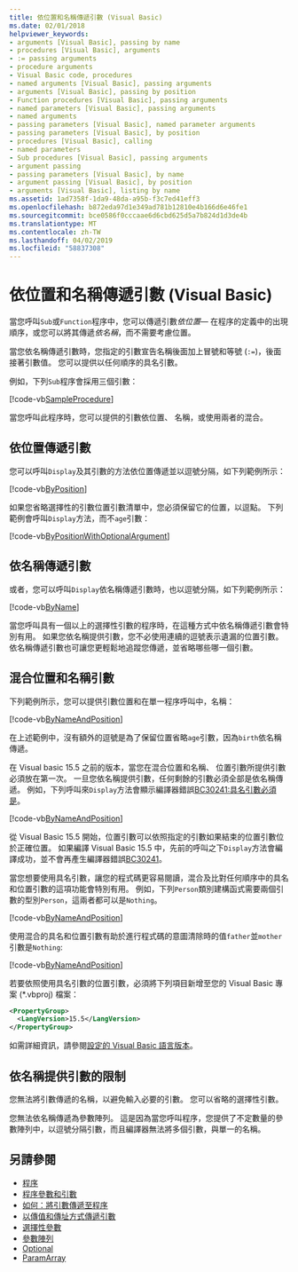 ```yaml
---
title: 依位置和名稱傳遞引數 (Visual Basic)
ms.date: 02/01/2018
helpviewer_keywords:
- arguments [Visual Basic], passing by name
- procedures [Visual Basic], arguments
- := passing arguments
- procedure arguments
- Visual Basic code, procedures
- named arguments [Visual Basic], passing arguments
- arguments [Visual Basic], passing by position
- Function procedures [Visual Basic], passing arguments
- named parameters [Visual Basic], passing arguments
- named arguments
- passing parameters [Visual Basic], named parameter arguments
- passing parameters [Visual Basic], by position
- procedures [Visual Basic], calling
- named parameters
- Sub procedures [Visual Basic], passing arguments
- argument passing
- passing parameters [Visual Basic], by name
- argument passing [Visual Basic], by position
- arguments [Visual Basic], listing by name
ms.assetid: 1ad7358f-1da9-48da-a95b-f3c7ed41eff3
ms.openlocfilehash: b872eda97d1e349ad781b12810e4b166d6e46fe1
ms.sourcegitcommit: bce0586f0cccaae6d6cbd625d5a7b824d1d3de4b
ms.translationtype: MT
ms.contentlocale: zh-TW
ms.lasthandoff: 04/02/2019
ms.locfileid: "58837308"
---
```

# <a name="passing-arguments-by-position-and-by-name-visual-basic"></a>依位置和名稱傳遞引數 (Visual Basic)
當您呼叫`Sub`或`Function`程序中，您可以傳遞引數*依位置*— 在程序的定義中的出現順序，或您可以將其傳遞*依名稱*，而不需要考慮位置。  
  
 當您依名稱傳遞引數時，您指定的引數宣告名稱後面加上冒號和等號 (`:=`)，後面接著引數值。 您可以提供以任何順序的具名引數。  
  
 例如，下列`Sub`程序會採用三個引數：  
  
 [!code-vb[SampleProcedure](../../../../../samples/snippets/visualbasic/programming-guide/language-features/passing-named-arguments/module1.vb#1)]  
  
 當您呼叫此程序時，您可以提供的引數依位置、 名稱，或使用兩者的混合。  
  
## <a name="passing-arguments-by-position"></a>依位置傳遞引數  
 您可以呼叫`Display`及其引數的方法依位置傳遞並以逗號分隔，如下列範例所示：  
  
[!code-vb[ByPosition](../../../../../samples/snippets/visualbasic/programming-guide/language-features/passing-named-arguments/module1.vb#2)] 
  
 如果您省略選擇性的引數位置引數清單中，您必須保留它的位置，以逗點。 下列範例會呼叫`Display`方法，而不`age`引數：  
  
[!code-vb[ByPositionWithOptionalArgument](../../../../../samples/snippets/visualbasic/programming-guide/language-features/passing-named-arguments/module1.vb#3)] 
  
## <a name="passing-arguments-by-name"></a>依名稱傳遞引數  
 或者，您可以呼叫`Display`依名稱傳遞引數時，也以逗號分隔，如下列範例所示：  
  
[!code-vb[ByName](../../../../../samples/snippets/visualbasic/programming-guide/language-features/passing-named-arguments/module1.vb#4)] 

 當您呼叫具有一個以上的選擇性引數的程序時，在這種方式中依名稱傳遞引數會特別有用。 如果您依名稱提供引數，您不必使用連續的逗號表示遺漏的位置引數。 依名稱傳遞引數也可讓您更輕鬆地追蹤您傳遞，並省略哪些哪一個引數。  
  
## <a name="mixing-arguments-by-position-and-by-name"></a>混合位置和名稱引數  

下列範例所示，您可以提供引數位置和在單一程序呼叫中，名稱：  
  
[!code-vb[ByNameAndPosition](../../../../../samples/snippets/visualbasic/programming-guide/language-features/passing-named-arguments/module1.vb#5)] 
  
 在上述範例中，沒有額外的逗號是為了保留位置省略`age`引數，因為`birth`依名稱傳遞。  
  
在 Visual basic 15.5 之前的版本，當您在混合位置和名稱、 位置引數所提供引數必須放在第一次。 一旦您依名稱提供引數，任何剩餘的引數必須全部是依名稱傳遞。  例如，下列呼叫來`Display`方法會顯示編譯器錯誤[BC30241:具名引數必須是](../../../misc/bc30241.md)。

[!code-vb[ByNameAndPosition](../../../../../samples/snippets/visualbasic/programming-guide/language-features/passing-named-arguments/module1.vb#6)] 

從 Visual Basic 15.5 開始，位置引數可以依照指定的引數如果結束的位置引數位於正確位置。 如果編譯 Visual Basic 15.5 中，先前的呼叫之下`Display`方法會編譯成功，並不會再產生編譯器錯誤[BC30241](../../../misc/bc30241.md)。  

當您想要使用具名引數，讓您的程式碼更容易閱讀，混合及比對任何順序中的具名和位置引數的這項功能會特別有用。 例如，下列`Person`類別建構函式需要兩個引數的型別`Person`，這兩者都可以是`Nothing`。 

[!code-vb[ByNameAndPosition](../../../../../samples/snippets/visualbasic/programming-guide/language-features/passing-named-arguments/module1.vb#7)] 

使用混合的具名和位置引數有助於進行程式碼的意圖清除時的值`father`並`mother`引數是`Nothing`:

[!code-vb[ByNameAndPosition](../../../../../samples/snippets/visualbasic/programming-guide/language-features/passing-named-arguments/module1.vb#8)] 

若要依照使用具名引數的位置引數，必須將下列項目新增至您的 Visual Basic 專案 (\*.vbproj) 檔案：

```xml
<PropertyGroup>
  <LangVersion>15.5</LangVersion>
</PropertyGroup>
```

如需詳細資訊，請參閱[設定的 Visual Basic 語言版本](../../../language-reference/configure-language-version.md)。

## <a name="restrictions-on-supplying-arguments-by-name"></a>依名稱提供引數的限制  

您無法將引數傳遞的名稱，以避免輸入必要的引數。 您可以省略的選擇性引數。  
  
您無法依名稱傳遞為參數陣列。 這是因為當您呼叫程序，您提供了不定數量的參數陣列中，以逗號分隔引數，而且編譯器無法將多個引數，與單一的名稱。  
  
## <a name="see-also"></a>另請參閱

- [程序](./index.md)
- [程序參數和引數](./procedure-parameters-and-arguments.md)
- [如何：將引數傳遞至程序](./how-to-pass-arguments-to-a-procedure.md)
- [以傳值和傳址方式傳遞引數](./passing-arguments-by-value-and-by-reference.md)
- [選擇性參數](./optional-parameters.md)
- [參數陣列](./parameter-arrays.md)
- [Optional](../../../../visual-basic/language-reference/modifiers/optional.md)
- [ParamArray](../../../../visual-basic/language-reference/modifiers/paramarray.md)

